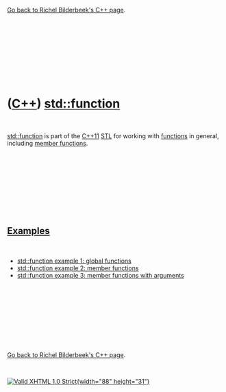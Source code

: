 

[Go back to Richel Bilderbeek's C++ page](Cpp.htm).

 

 

 

 

 

([C++](Cpp.htm)) [std::function](CppStdFunction.htm)
====================================================

 

[std::function](CppFunction.htm) is part of the [C++11](Cpp11.htm)
[STL](CppStl.htm) for working with [functions](CppFunction.htm) in
general, including [member functions](CppMemberFunction.htm).

 

 

 

 

 

[Examples](CppExample.htm)
--------------------------

 

-   [std::function example 1: global
    functions](CppStdFunctionExample1.htm)
-   [std::function example 2: member
    functions](CppStdFunctionExample2.htm)
-   [std::function example 3: member functions with
    arguments](CppStdFunctionExample3.htm)

 

 

 

 

 

[Go back to Richel Bilderbeek's C++ page](Cpp.htm).



 

[![Valid XHTML 1.0 Strict](valid-xhtml10.png){width="88"
height="31"}](http://validator.w3.org/check?uri=referer)
